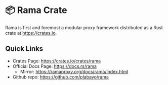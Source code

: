 # 📦 Rama Crate

Rama is first and foremost a modular proxy framework distributed as a Rust crate at <https://crates.io>.

## Quick Links

* Crates Page: <https://crates.io/crates/rama>
* Official Docs Page: <https://docs.rs/rama>
    * Mirror: <https://ramaproxy.org/docs/rama/index.html>
* Github repo: <https://github.com/plabayo/rama>
